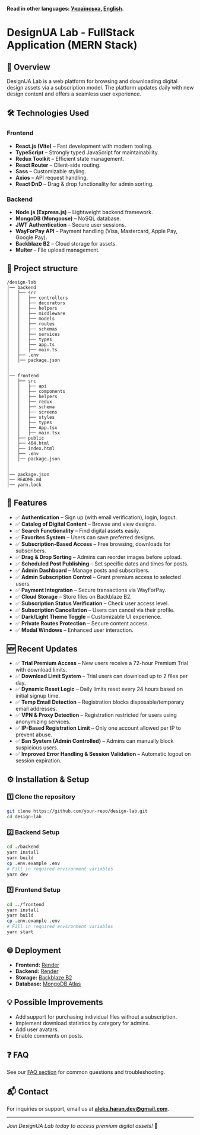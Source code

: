 **Read in other languages: [Українська](README.md), [English](README.en.md).**

# DesignUA Lab - FullStack Application (MERN Stack)

## 🚀 Overview

DesignUA Lab is a web platform for browsing and downloading digital design assets via a subscription model. The platform updates daily with new design content and offers a seamless user experience.

## 🛠 Technologies Used

### Frontend

- **React.js (Vite)** – Fast development with modern tooling.
- **TypeScript** – Strongly typed JavaScript for maintainability.
- **Redux Toolkit** – Efficient state management.
- **React Router** – Client-side routing.
- **Sass** – Customizable styling.
- **Axios** – API request handling.
- **React DnD** – Drag & drop functionality for admin sorting.

### Backend

- **Node.js (Express.js)** – Lightweight backend framework.
- **MongoDB (Mongoose)** – NoSQL database.
- **JWT Authentication** – Secure user sessions.
- **WayForPay API** – Payment handling (Visa, Mastercard, Apple Pay, Google Pay).
- **Backblaze B2** – Cloud storage for assets.
- **Multer** – File upload management.

## 📂 Project structure

```
/design-lab
│── backend
│   ├── src
│   │   ├── controllers
│   │   ├── decorators
│   │   ├── helpers
│   │   ├── middleware
│   │   ├── models
│   │   ├── routes
│   │   ├── schemas
│   │   ├── services
│   │   ├── types
│   │   ├── app.ts
│   │   ├── main.ts
│   ├── .env
│   │── package.json
│
│
│── frontend
│   ├── src
│   │   ├── api
│   │   ├── components
│   │   ├── helpers
│   │   ├── redux
│   │   ├── schema
│   │   ├── screens
│   │   ├── styles
│   │   ├── types
│   │   ├── App.tsx
│   │   ├── main.tsx
│   ├── public
│   ├── 404.html
│   ├── index.html
│   ├── .env
│   │── package.json
│
│
│── package.json
│── README.md
│── yarn.lock
```

## 📂 Features

- ✅ **Authentication** – Sign up (with email verification), login, logout.
- ✅ **Catalog of Digital Content** – Browse and view designs.
- ✅ **Search Functionality** – Find digital assets easily.
- ✅ **Favorites System** – Users can save preferred designs.
- ✅ **Subscription-Based Access** – Free browsing, downloads for subscribers.
- ✅ **Drag & Drop Sorting** – Admins can reorder images before upload.
- ✅ **Scheduled Post Publishing** – Set specific dates and times for posts.
- ✅ **Admin Dashboard** – Manage posts and subscribers.
- ✅ **Admin Subscription Control** – Grant premium access to selected users.
- ✅ **Payment Integration** – Secure transactions via WayForPay.
- ✅ **Cloud Storage** – Store files on Backblaze B2.
- ✅ **Subscription Status Verification** – Check user access level.
- ✅ **Subscription Cancellation** – Users can cancel via their profile.
- ✅ **Dark/Light Theme Toggle** – Customizable UI experience.
- ✅ **Private Routes Protection** – Secure content access.
- ✅ **Modal Windows** – Enhanced user interaction.

## 🆕 Recent Updates

- ✅ **Trial Premium Access** – New users receive a 72-hour Premium Trial with download limits.
- ✅ **Download Limit System** – Trial users can download up to 2 files per day.
- ✅ **Dynamic Reset Logic** – Daily limits reset every 24 hours based on initial signup time.
- ✅ **Temp Email Detection** – Registration blocks disposable/temporary email addresses.
- ✅ **VPN & Proxy Detection** – Registration restricted for users using anonymizing services.
- ✅ **IP-Based Registration Limit** – Only one account allowed per IP to prevent abuse.
- ✅ **Ban System (Admin Controlled)** – Admins can manually block suspicious users.
- ✅ **Improved Error Handling & Session Validation** – Automatic logout on session expiration.

## ⚙️ Installation & Setup

### 1️⃣ Clone the repository

```sh
git clone https://github.com/your-repo/design-lab.git
cd design-lab
```

### 2️⃣ Backend Setup

```sh
cd ./backend
yarn install
yarn build
cp .env.example .env
# Fill in required environment variables
yarn dev
```

### 3️⃣ Frontend Setup

```sh
cd ../frontend
yarn install
yarn build
cp .env.example .env
# Fill in required environment variables
yarn start
```

## 🌐 Deployment

- **Frontend:** [Render](https://design-lab.onrender.com)
- **Backend:** [Render](https://render.com)
- **Storage:** [Backblaze B2](https://www.backblaze.com/)
- **Database:** [MongoDB Atlas](https://cloud.mongodb.com/)

## 💡 Possible Improvements

- Add support for purchasing individual files without a subscription.
- Implement download statistics by category for admins.
- Add user avatars.
- Enable comments on posts.

## ❓ FAQ

See our [FAQ section](https://design-lab.onrender.com/faq) for common questions and troubleshooting.

## 📬 Contact

For inquiries or support, email us at [**aleks.haran.dev@gmail.com**](mailto:aleks.haran.dev@gmail.com).

---

_Join DesignUA Lab today to access premium digital assets!_ 🚀
